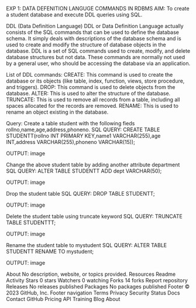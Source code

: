 EXP 1: DATA DEFENITION LANGUGE COMMANDS IN RDBMS
AIM:
To create a student database and execute DDL queries using SQL.

DDL (Data Definition Language)
DDL or Data Definition Language actually consists of the SQL commands that can be used to define the database schema. It simply deals with descriptions of the database schema and is used to create and modify the structure of database objects in the database. DDL is a set of SQL commands used to create, modify, and delete database structures but not data. These commands are normally not used by a general user, who should be accessing the database via an application.

List of DDL commands:
CREATE: This command is used to create the database or its objects (like table, index, function, views, store procedure, and triggers). DROP: This command is used to delete objects from the database. ALTER: This is used to alter the structure of the database. TRUNCATE: This is used to remove all records from a table, including all spaces allocated for the records are removed. RENAME: This is used to rename an object existing in the database.

Query:
Create a table student with the following fieds rollno,name,age,address,phoneno.
SQL QUERY:
CREATE TABLE STUDENTT(rollno INT PRIMARY KEY,name1 VARCHAR(255),age INT,address VARCHAR(255),phoneno VARCHAR(15));

OUTPUT:
image

Change the above student table by adding another attribute department
SQL QUERY:
ALTER TABLE STUDENTT ADD dept VARCHAR(50);

OUTPUT:
image

Drop the student table
SQL QUERY:
DROP TABLE STUDENTT;

OUTPUT:
image

Delete the student table using truncate keyword
SQL QUERY:
TRUNCATE TABLE STUDENTTT;

OUTPUT:
image

Rename the student table to mystudent
SQL QUERY:
ALTER TABLE STUDENTT RENAME TO mystudent;

OUTPUT:
image

About
No description, website, or topics provided.
Resources
 Readme
 Activity
Stars
 0 stars
Watchers
 0 watching
Forks
 14 forks
Report repository
Releases
No releases published
Packages
No packages published
Footer
© 2023 GitHub, Inc.
Footer navigation
Terms
Privacy
Security
Status
Docs
Contact GitHub
Pricing
API
Training
Blog
About

